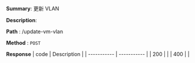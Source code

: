 **Summary**: 更新 VLAN

**Description**:

**Path** : /update-vm-vlan

**Method** : `POST`

**Response**
| code      | Description |
| ----------- | ----------- |
|  200   |       |
|  400   |       |


